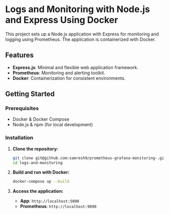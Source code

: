 # Logs and Monitoring with Node.js and Express Using Docker

This project sets up a Node.js application with Express for monitoring and logging using Prometheus. The application is containerized with Docker.

## Features

- **Express.js**: Minimal and flexible web application framework.
- **Prometheus**: Monitoring and alerting toolkit.
- **Docker**: Containerization for consistent environments.

## Getting Started

### Prerequisites

- Docker & Docker Compose
- Node.js & npm (for local development)

### Installation

1. **Clone the repository:**
    ```sh
    git clone git@github.com:samresh9/prometheus-grafana-monitoring-.git
    cd logs-and-monitoring
    ```

2. **Build and run with Docker:**
    ```sh
    docker-compose up --build
    ```

3. **Access the application:**
    - **App**: `http://localhost:5000`
    - **Prometheus**: `http://localhost:9090`
